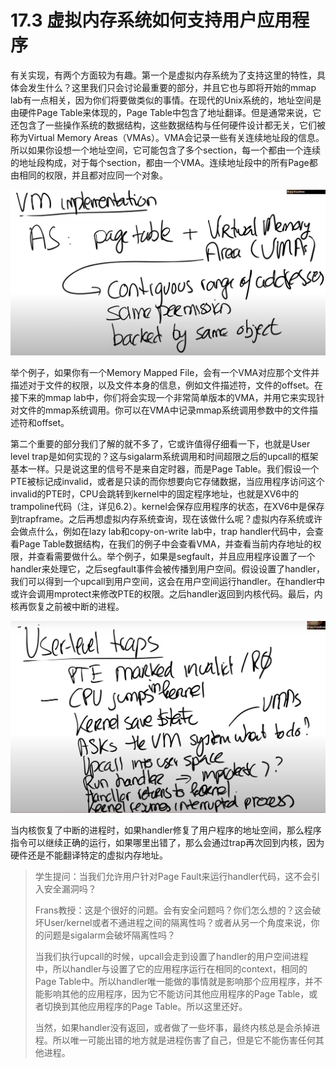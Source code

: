 # 17.3 虚拟内存系统如何支持用户应用程序

有关实现，有两个方面较为有趣。第一个是虚拟内存系统为了支持这里的特性，具体会发生什么？这里我们只会讨论最重要的部分，并且它也与即将开始的mmap lab有一点相关，因为你们将要做类似的事情。在现代的Unix系统的，地址空间是由硬件Page Table来体现的，Page Table中包含了地址翻译。但是通常来说，它还包含了一些操作系统的数据结构，这些数据结构与任何硬件设计都无关，它们被称为Virtual Memory Areas（VMAs）。VMA会记录一些有关连续地址段的信息。所以如果你设想一个地址空间，它可能包含了多个section，每一个都由一个连续的地址段构成，对于每个section，都由一个VMA。连续地址段中的所有Page都由相同的权限，并且都对应同一个对象。

![](../.gitbook/assets/image%20%28767%29.png)

举个例子，如果你有一个Memory Mapped File，会有一个VMA对应那个文件并描述对于文件的权限，以及文件本身的信息，例如文件描述符，文件的offset。在接下来的mmap lab中，你们将会实现一个非常简单版本的VMA，并用它来实现针对文件的mmap系统调用。你可以在VMA中记录mmap系统调用参数中的文件描述符和offset。

第二个重要的部分我们了解的就不多了，它或许值得仔细看一下，也就是User level trap是如何实现的？这与sigalarm系统调用和时间超限之后的upcall的框架基本一样。只是说这里的信号不是来自定时器，而是Page Table。我们假设一个PTE被标记成invalid，或者是只读的而你想要向它存储数据，当应用程序访问这个invalid的PTE时，CPU会跳转到kernel中的固定程序地址，也就是XV6中的trampoline代码（注，详见6.2）。kernel会保存应用程序的状态，在XV6中是保存到trapframe。之后再想虚拟内存系统查询，现在该做什么呢？虚拟内存系统或许会做点什么，例如在lazy lab和copy-on-write lab中，trap handler代码中，会查看Page Table数据结构，在我们的例子中会查看VMA，并查看当前内存地址的权限，并查看需要做什么。举个例子，如果是segfault，并且应用程序设置了一个handler来处理它，之后segfault事件会被传播到用户空间。假设设置了handler，我们可以得到一个upcall到用户空间，这会在用户空间运行handler。在handler中或许会调用mprotect来修改PTE的权限。之后handler返回到内核代码。最后，内核再恢复之前被中断的进程。

![](../.gitbook/assets/image%20%28763%29.png)

当内核恢复了中断的进程时，如果handler修复了用户程序的地址空间，那么程序指令可以继续正确的运行，如果哪里出错了，那么会通过trap再次回到内核，因为硬件还是不能翻译特定的虚拟内存地址。

> 学生提问：当我们允许用户针对Page Fault来运行handler代码，这不会引入安全漏洞吗？
>
> Frans教授：这是个很好的问题。会有安全问题吗？你们怎么想的？这会破坏User/kernel或者不通进程之间的隔离性吗？或者从另一个角度来说，你的问题是sigalarm会破坏隔离性吗？
>
> 当我们执行upcall的时候，upcall会走到设置了handler的用户空间进程中，所以handler与设置了它的应用程序运行在相同的context，相同的Page Table中。所以handler唯一能做的事情就是影响那个应用程序，并不能影响其他的应用程序，因为它不能访问其他应用程序的Page Table，或者切换到其他应用程序的Page Table。所以这里还好。
>
> 当然，如果handler没有返回，或者做了一些坏事，最终内核总是会杀掉进程。所以唯一可能出错的地方就是进程伤害了自己，但是它不能伤害任何其他进程。

